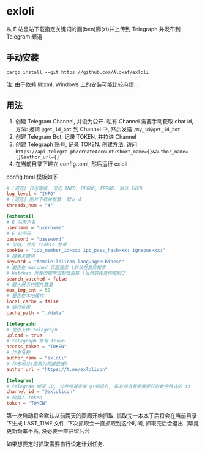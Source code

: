 # exloli

从 E 站里站下载指定关键词的画(ben)廊(zi)并上传到 Telegraph 并发布到 Telegram 频道

## 手动安装

```
cargo install --git https://github.com/Aloxaf/exloli
```

注: 由于依赖 libxml, Windows 上的安装可能比较麻烦...

## 用法

1. 创建 Telegram Channel, 并设为公开.
   私有 Channel 需要手动获取 chat id, 方法: 邀请 `@get_id_bot` 到 Channel 中, 然后发送 `/my_id@get_id_bot`
2. 创建 Telegram Bot, 记录 TOKEN, 并拉进 Channel
3. 创建 Telegraph 账号, 记录 TOKEN. 创建方法: 访问 `https://api.telegra.ph/createAccount?short_name={}&author_name={}&author_url={}`
4. 在当前目录下建立 config.toml, 然后运行 exloli

config.toml 模板如下

```toml
# [可选] 日志等级, 可选 INFO, DEBUG, ERROR. 默认 INFO
log_level = "INFO"
# [可选] 图片下载并发数. 默认 4
threads_num = "4"

[exhentai]
# E 站用户名
username = "username"
# E 站密码
password = "password"
# 可选, 使用 cookie 登录
cookie = "ipb_member_id=xx; ipb_pass_hash=xx; igneous=xx;"
# 搜索关键词
keyword = "female:lolicon language:Chinese"
# 是否在 Watched 页面搜索 (默认在首页搜索
# Watched 页面的搜索定制性更高 (当然前提是你定制了
search_watched = false
# 最大展示的图片数量
max_img_cnt = 50
# 是否在本地缓存
local_cache = false
# 缓存位置
cache_path = "./data"

[telegraph]
# 是否上传 telegraph
upload = true
# telegraph 账号 token
access_token = "TOKEN"
# 作者名称
author_name = "exloli"
# 作者地址(通常为频道链接)
author_url = "https://t.me/exlolicon"

[telegram]
# telegram 频道 ID, 公共频道直接 @+频道名, 私有频道需要需要获取数字格式的 id
channel_id = "@exlolicon"
# 机器人 token
token = "TOKEN"

```

第一次启动将会默认从前两天的画廊开始抓取, 
抓取完一本本子后将会在当前目录下生成 LAST_TIME 文件,
下次抓取会一直抓取到这个时间, 抓取完后会退出. 
(毕竟更新频率不高, 没必要一直驻留后台

如果想要定时抓取需要自行设定计划任务.
